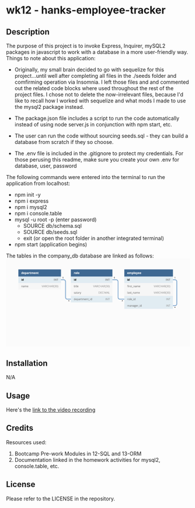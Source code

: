 # wk12 - hanks-employee-tracker


## Description

The purpose of this project is to invoke Express, Inquirer, mySQL2 packages in javascript to work with a database in a more user-friendly way.
Things to note about this application:
- Originally, my small brain decided to go with sequelize for this project...until well after completing all files in the ./seeds folder and comfirming operation via Insomnia. I left those files and and commented out the related code blocks where used throughout the rest of the project files. I chose not to delete the now-irrelevant files, because I'd like to recall how I worked with sequelize and what mods I made to use the mysql2 package instead.

- The package.json file includes a script to run the code automatically instead of using node server.js in conjunction with npm start, etc.

- The user can run the code without sourcing seeds.sql - they can build a database from scratch if they so choose.

- The .env file is included in the .gitignore to protect my credentials. For those perusing this readme, make sure you create your own .env for database, user, password

The following commands were entered into the terminal to run the application from localhost:
- npm init -y
- npm i express
- npm i mysql2
- npm i console.table 
- mysql -u root -p (enter password)
    - SOURCE db/schema.sql
    - SOURCE db/seeds.sql
    - exit (or open the root folder in another integrated terminal)
- npm start (application begins) 

The tables in the company_db database are linked as follows: 
![Shows relationship between tables](./assets/12-sql-homework-demo-01.png)


## Installation

N/A

## Usage

Here's the [link to the video recording](https://drive.google.com/file/d/1gwu9B5fioD3aYoOliYI1OG5N4ZJOeR_B/view)



## Credits

Resources used:
1) Bootcamp Pre-work Modules in 12-SQL and 13-ORM
2) Documentation linked in the homework activities for mysql2, console.table, etc.

## License

Please refer to the LICENSE in the repository.
